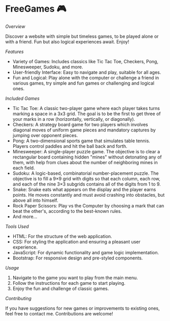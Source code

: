 # FreeGames 🎮

*Overview*

Discover a website with simple but timeless games, to be played alone or with a friend. Fun but also logical experiences await. Enjoy!

*Features*

- Variety of Games: Includes classics like Tic Tac Toe, Checkers, Pong, Minesweeper, Sudoku, and more.
- User-friendly Interface: Easy to navigate and play, suitable for all ages.
- Fun and Logical: Play alone with the computer or challenge a friend in various games, try simple and fun games or challenging and logical ones.

*Included Games*

- Tic Tac Toe: A classic two-player game where each player takes turns marking a space in a 3x3 grid. The goal is to be the first to get three of your marks in a row (horizontally, vertically, or diagonally).
- Checkers: A strategy board game for two players which involves diagonal moves of uniform game pieces and mandatory captures by jumping over opponent pieces.
- Pong: A two-dimensional sports game that simulates table tennis. Players control paddles and hit the ball back and forth.
- Minesweeper: A single-player puzzle game. The objective is to clear a rectangular board containing hidden "mines" without detonating any of them, with help from clues about the number of neighboring mines in each field.
- Sudoku: A logic-based, combinatorial number-placement puzzle. The objective is to fill a 9×9 grid with digits so that each column, each row, and each of the nine 3×3 subgrids contains all of the digits from 1 to 9.
- Snake: Snake eats what appears on the display and the player earns points. He moves constantly and must avoid crashing into obstacles, but above all into himself.
- Rock Paper Scissors: Play vs the Computer by choosing a mark that can beat the other's, according to the best-known rules.
- And more...

*Tools Used*

- HTML: For the structure of the web application.
- CSS: For styling the application and ensuring a pleasant user experience.
- JavaScript: For dynamic functionality and game logic implementation.
- Bootstrap: For responsive design and pre-styled components.

*Usage*

1) Navigate to the game you want to play from the main menu.
2) Follow the instructions for each game to start playing.
3) Enjoy the fun and challenge of classic games.

*Contributing*

If you have suggestions for new games or improvements to existing ones, feel free to contact me. Contributions are welcome!
